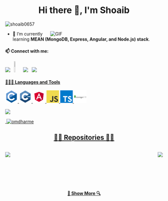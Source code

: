 <h1 align="center"> Hi there 👋, I'm Shoaib </h1>
<p align="left"> <img src="https://komarev.com/ghpvc/?username=shoaib0657&label=Profile%20Visits&color=blue&style=for-the-badge" alt="shoaib0657" /> </p>

<img align="right" alt="GIF" src="https://raw.githubusercontent.com/rahul-jha98/rahul-jha98/main/techstack.gif" width="360px"/>

- 🌱 I’m currently learning **MEAN (MongoDB, Express, Angular, and Node.js) stack**.

#### 📫 Connect with me:
[<img src="https://img.icons8.com/color/48/000000/linkedin.png" width="3.5%"/>](https://www.linkedin.com/in/mohammad-shoaib-ansari-5830b1228/)  &nbsp; [<img src="https://raw.githubusercontent.com/rahuldkjain/github-profile-readme-generator/master/src/images/icons/Social/geeks-for-geeks.svg" height="35" width="3.5%"/>](https://auth.geeksforgeeks.org/user/mdshoaibansari0307) &nbsp; [<img src="https://img.icons8.com/fluent/48/000000/instagram-new.png" width="3.5%"/>](https://www.instagram.com/shoaib_0657/)  &nbsp; <a href="mailto:mdshoaibansari0307@gmail.com"> <img src="https://img.icons8.com/fluent/48/000000/gmail.png" width="3.5%"/> 

#### 👨🏻‍💻 Languages and Tools <br />
<code><img height="40" src="https://raw.githubusercontent.com/devicons/devicon/master/icons/c/c-original.svg"></code>
<code><img height="40" src="https://raw.githubusercontent.com/github/explore/80688e429a7d4ef2fca1e82350fe8e3517d3494d/topics/cpp/cpp.png"></code>
<code><img height="40" src="https://raw.githubusercontent.com/github/explore/80688e429a7d4ef2fca1e82350fe8e3517d3494d/topics/angular/angular.png"></code>
<code><img height="40" src="https://raw.githubusercontent.com/github/explore/80688e429a7d4ef2fca1e82350fe8e3517d3494d/topics/javascript/javascript.png"></code>
<code><img height="40" src="https://raw.githubusercontent.com/github/explore/80688e429a7d4ef2fca1e82350fe8e3517d3494d/topics/typescript/typescript.png"></code>
<code><img height="40" src="https://raw.githubusercontent.com/github/explore/80688e429a7d4ef2fca1e82350fe8e3517d3494d/topics/mongodb/mongodb.png"></code>

<p><img align="center" src="https://github-readme-stats.vercel.app/api/top-langs?username=shoaib0657&show_icons=true&locale=en&layout=compact" /></p>

<p>&nbsp;<img align="center" src="https://github-readme-stats.vercel.app/api?username=shoaib0657&show_icons=true&locale=en" alt="omdharme" /></p>

<h2 align="center">👨‍💻 Repositories 👨‍💻</h2>
<br>
<div width="100%" align="center">
  <a align="left" href="https://github.com/shoaib0657/foodmine" title="FoodMine">
    <img align="left" height="115" src="https://github-readme-stats.vercel.app/api/pin/?username=shoaib0657&repo=foodmine">
  </a>
  <a align="right" href="https://github.com/shoaib0657/code-collab-angular" title="Code Collab">
    <img align="right" height="115" src="https://github-readme-stats.vercel.app/api/pin/?username=shoaib0657&repo=code-collab-angular">
  </a>
</div>
<br/><br/><br/><br/><br/><br/>

<h4 align="center">
  <a href="https://github.com/shoaib0657?tab=repositories" title="Show Repositories">🔎 Show More 🔍</a>
</h4>

<!--
**shoaib0657/shoaib0657** is a ✨ _special_ ✨ repository because its `README.md` (this file) appears on your GitHub profile.

Here are some ideas to get you started:

- 🔭 I’m currently working on ...
- 🌱 I’m currently learning ...
- 👯 I’m looking to collaborate on ...
- 🤔 I’m looking for help with ...
- 💬 Ask me about ...
- 📫 How to reach me: ...
- 😄 Pronouns: ...
- ⚡ Fun fact: ...
-->
